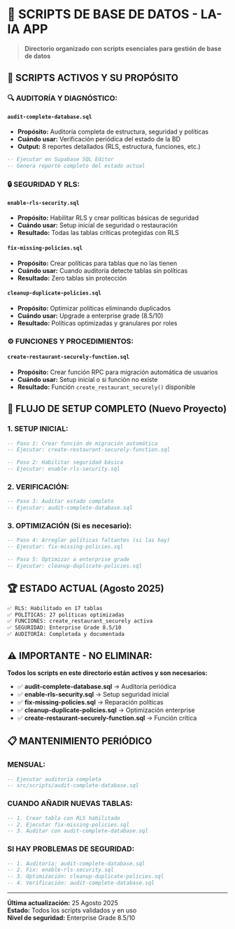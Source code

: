 # 📁 **SCRIPTS DE BASE DE DATOS - LA-IA APP**

> **Directorio organizado con scripts esenciales para gestión de base de datos**

## 🎯 **SCRIPTS ACTIVOS Y SU PROPÓSITO**

### **🔍 AUDITORÍA Y DIAGNÓSTICO:**

#### **`audit-complete-database.sql`**
- **Propósito:** Auditoría completa de estructura, seguridad y políticas
- **Cuándo usar:** Verificación periódica del estado de la BD
- **Output:** 8 reportes detallados (RLS, estructura, funciones, etc.)

```sql
-- Ejecutar en Supabase SQL Editor
-- Genera reporte completo del estado actual
```

### **🔒 SEGURIDAD Y RLS:**

#### **`enable-rls-security.sql`**
- **Propósito:** Habilitar RLS y crear políticas básicas de seguridad
- **Cuándo usar:** Setup inicial de seguridad o restauración
- **Resultado:** Todas las tablas críticas protegidas con RLS

#### **`fix-missing-policies.sql`** 
- **Propósito:** Crear políticas para tablas que no las tienen
- **Cuándo usar:** Cuando auditoría detecte tablas sin políticas
- **Resultado:** Zero tablas sin protección

#### **`cleanup-duplicate-policies.sql`**
- **Propósito:** Optimizar políticas eliminando duplicados
- **Cuándo usar:** Upgrade a enterprise grade (8.5/10)
- **Resultado:** Políticas optimizadas y granulares por roles

### **⚙️ FUNCIONES Y PROCEDIMIENTOS:**

#### **`create-restaurant-securely-function.sql`** 
- **Propósito:** Crear función RPC para migración automática de usuarios
- **Cuándo usar:** Setup inicial o si función no existe
- **Resultado:** Función `create_restaurant_securely()` disponible

## 🔄 **FLUJO DE SETUP COMPLETO (Nuevo Proyecto)**

### **1. SETUP INICIAL:**
```sql
-- Paso 1: Crear función de migración automática
-- Ejecutar: create-restaurant-securely-function.sql

-- Paso 2: Habilitar seguridad básica
-- Ejecutar: enable-rls-security.sql
```

### **2. VERIFICACIÓN:**
```sql
-- Paso 3: Auditar estado completo
-- Ejecutar: audit-complete-database.sql
```

### **3. OPTIMIZACIÓN (Si es necesario):**
```sql
-- Paso 4: Arreglar políticas faltantes (si las hay)
-- Ejecutar: fix-missing-policies.sql

-- Paso 5: Optimizar a enterprise grade
-- Ejecutar: cleanup-duplicate-policies.sql
```

## 🏆 **ESTADO ACTUAL (Agosto 2025)**

```bash
✅ RLS: Habilitado en 17 tablas
✅ POLÍTICAS: 27 políticas optimizadas  
✅ FUNCIONES: create_restaurant_securely activa
✅ SEGURIDAD: Enterprise Grade 8.5/10
✅ AUDITORÍA: Completada y documentada
```

## ⚠️ **IMPORTANTE - NO ELIMINAR:**

**Todos los scripts en este directorio están activos y son necesarios:**

- ✅ **audit-complete-database.sql** → Auditoría periódica
- ✅ **enable-rls-security.sql** → Setup seguridad inicial  
- ✅ **fix-missing-policies.sql** → Reparación políticas
- ✅ **cleanup-duplicate-policies.sql** → Optimización enterprise
- ✅ **create-restaurant-securely-function.sql** → Función crítica

## 📋 **MANTENIMIENTO PERIÓDICO**

### **MENSUAL:**
```sql
-- Ejecutar auditoría completa
-- src/scripts/audit-complete-database.sql
```

### **CUANDO AÑADIR NUEVAS TABLAS:**
```sql
-- 1. Crear tabla con RLS habilitado
-- 2. Ejecutar fix-missing-policies.sql
-- 3. Auditar con audit-complete-database.sql
```

### **SI HAY PROBLEMAS DE SEGURIDAD:**
```sql
-- 1. Auditoría: audit-complete-database.sql
-- 2. Fix: enable-rls-security.sql
-- 3. Optimización: cleanup-duplicate-policies.sql
-- 4. Verificación: audit-complete-database.sql
```

---

**Última actualización:** 25 Agosto 2025  
**Estado:** Todos los scripts validados y en uso  
**Nivel de seguridad:** Enterprise Grade 8.5/10
